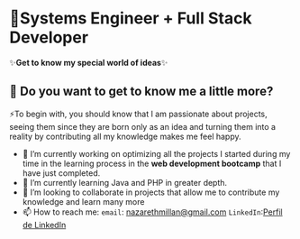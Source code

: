 # 👋Systems Engineer + Full Stack Developer

✨**Get to know my special world of ideas**✨

## 💬 Do you want to get to know me a little more?
⚡To begin with, you should know that I am passionate about projects, seeing them since they are born only as an idea and turning them into a reality by contributing all my knowledge makes me feel happy.

- 🔭 I’m currently working on optimizing all the projects I started during my time in the learning process in the **web development bootcamp** that I have just completed.
- 🌱 I’m currently learning Java and PHP in greater depth.
- 👯 I’m looking to collaborate in projects that allow me to contribute my knowledge and learn many more
- 📫 How to reach me: `email`: nazarethmillan@gmail.com 
                      `LinkedIn`:[Perfil de LinkedIn](https://www.linkedin.com/in/nazareth-millan)
